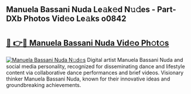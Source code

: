 ## Manuela Bassani Nuda Le𝚊k𝚎d N𝚞𝚍es - Part-DXb Photos Vid𝚎o Le𝚊ks o0842

# <h2><a href="http://fbd3891.evod.top/?m=Manuela+Bassani+Nuda">🔗 👉🔴 Manuela Bassani Nuda Vid𝚎o Ph𝚘t𝚘s</a></h2>

[![Manuela Bassani Nuda N𝚞d𝚎s](https://i.imgur.com/8V9OHl7.gif)](http://fbd3891.evod.top/?m=Manuela+Bassani+Nuda)
Digital artist Manuela Bassani Nuda and social media personality, recognized for disseminating dance and lifestyle content via collaborative dance performances and brief videos. Visionary thinker Manuela Bassani Nuda, known for their innovative ideas and groundbreaking achievements. 
